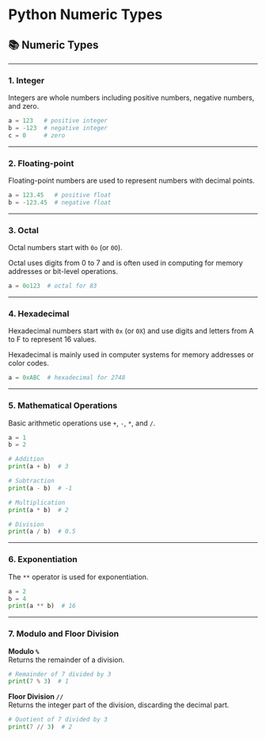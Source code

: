# Python Numeric Types

## 📚 Numeric Types

---

### 1. Integer

Integers are whole numbers including positive numbers, negative numbers, and zero.

```python
a = 123   # positive integer  
b = -123  # negative integer  
c = 0     # zero
```

---

### 2. Floating-point

Floating-point numbers are used to represent numbers with decimal points.

```python
a = 123.45   # positive float  
b = -123.45  # negative float
```

---

### 3. Octal

Octal numbers start with `0o` (or `0O`).

Octal uses digits from 0 to 7 and is often used in computing for memory addresses or bit-level operations.

```python
a = 0o123  # octal for 83
```

---

### 4. Hexadecimal

Hexadecimal numbers start with `0x` (or `0X`) and use digits and letters from A to F to represent 16 values.

Hexadecimal is mainly used in computer systems for memory addresses or color codes.

```python
a = 0xABC  # hexadecimal for 2748
```

---

### 5. Mathematical Operations

Basic arithmetic operations use `+`, `-`, `*`, and `/`.

```python
a = 1  
b = 2

# Addition
print(a + b)  # 3

# Subtraction
print(a - b)  # -1

# Multiplication
print(a * b)  # 2

# Division
print(a / b)  # 0.5
```

---

### 6. Exponentiation

The `**` operator is used for exponentiation.

```python
a = 2  
b = 4  
print(a ** b)  # 16
```

---

### 7. Modulo and Floor Division

**Modulo `%`**  
Returns the remainder of a division.

```python
# Remainder of 7 divided by 3
print(7 % 3)  # 1
```

**Floor Division `//`**  
Returns the integer part of the division, discarding the decimal part.

```python
# Quotient of 7 divided by 3
print(7 // 3)  # 2
```
